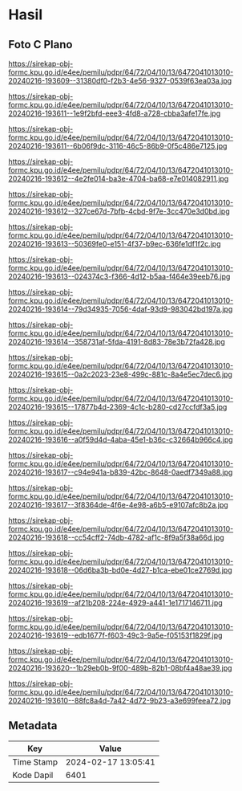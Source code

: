 # Hasil

## Foto C Plano

https://sirekap-obj-formc.kpu.go.id/e4ee/pemilu/pdpr/64/72/04/10/13/6472041013010-20240216-193609--31380df0-f2b3-4e56-9327-0539f63ea03a.jpg

https://sirekap-obj-formc.kpu.go.id/e4ee/pemilu/pdpr/64/72/04/10/13/6472041013010-20240216-193611--1e9f2bfd-eee3-4fd8-a728-cbba3afe17fe.jpg

https://sirekap-obj-formc.kpu.go.id/e4ee/pemilu/pdpr/64/72/04/10/13/6472041013010-20240216-193611--6b06f9dc-3116-46c5-86b9-0f5c486e7125.jpg

https://sirekap-obj-formc.kpu.go.id/e4ee/pemilu/pdpr/64/72/04/10/13/6472041013010-20240216-193612--4e2fe014-ba3e-4704-ba68-e7e014082911.jpg

https://sirekap-obj-formc.kpu.go.id/e4ee/pemilu/pdpr/64/72/04/10/13/6472041013010-20240216-193612--327ce67d-7bfb-4cbd-9f7e-3cc470e3d0bd.jpg

https://sirekap-obj-formc.kpu.go.id/e4ee/pemilu/pdpr/64/72/04/10/13/6472041013010-20240216-193613--50369fe0-e151-4f37-b9ec-636fe1df1f2c.jpg

https://sirekap-obj-formc.kpu.go.id/e4ee/pemilu/pdpr/64/72/04/10/13/6472041013010-20240216-193613--024374c3-f366-4d12-b5aa-f464e39eeb76.jpg

https://sirekap-obj-formc.kpu.go.id/e4ee/pemilu/pdpr/64/72/04/10/13/6472041013010-20240216-193614--79d34935-7056-4daf-93d9-983042bd197a.jpg

https://sirekap-obj-formc.kpu.go.id/e4ee/pemilu/pdpr/64/72/04/10/13/6472041013010-20240216-193614--358731af-5fda-4191-8d83-78e3b72fa428.jpg

https://sirekap-obj-formc.kpu.go.id/e4ee/pemilu/pdpr/64/72/04/10/13/6472041013010-20240216-193615--0a2c2023-23e8-499c-881c-8a4e5ec7dec6.jpg

https://sirekap-obj-formc.kpu.go.id/e4ee/pemilu/pdpr/64/72/04/10/13/6472041013010-20240216-193615--17877b4d-2369-4c1c-b280-cd27ccfdf3a5.jpg

https://sirekap-obj-formc.kpu.go.id/e4ee/pemilu/pdpr/64/72/04/10/13/6472041013010-20240216-193616--a0f59d4d-4aba-45e1-b36c-c32664b966c4.jpg

https://sirekap-obj-formc.kpu.go.id/e4ee/pemilu/pdpr/64/72/04/10/13/6472041013010-20240216-193617--c94e941a-b839-42bc-8648-0aedf7349a88.jpg

https://sirekap-obj-formc.kpu.go.id/e4ee/pemilu/pdpr/64/72/04/10/13/6472041013010-20240216-193617--3f8364de-4f6e-4e98-a6b5-e9107afc8b2a.jpg

https://sirekap-obj-formc.kpu.go.id/e4ee/pemilu/pdpr/64/72/04/10/13/6472041013010-20240216-193618--cc54cff2-74db-4782-af1c-8f9a5f38a66d.jpg

https://sirekap-obj-formc.kpu.go.id/e4ee/pemilu/pdpr/64/72/04/10/13/6472041013010-20240216-193618--06d6ba3b-bd0e-4d27-b1ca-ebe01ce2769d.jpg

https://sirekap-obj-formc.kpu.go.id/e4ee/pemilu/pdpr/64/72/04/10/13/6472041013010-20240216-193619--af21b208-224e-4929-a441-1e1717146711.jpg

https://sirekap-obj-formc.kpu.go.id/e4ee/pemilu/pdpr/64/72/04/10/13/6472041013010-20240216-193619--edb1677f-f603-49c3-9a5e-f05153f1829f.jpg

https://sirekap-obj-formc.kpu.go.id/e4ee/pemilu/pdpr/64/72/04/10/13/6472041013010-20240216-193620--1b29eb0b-9f00-489b-82b1-08bf4a48ae39.jpg

https://sirekap-obj-formc.kpu.go.id/e4ee/pemilu/pdpr/64/72/04/10/13/6472041013010-20240216-193610--88fc8a4d-7a42-4d72-9b23-a3e699feea72.jpg


## Metadata

| Key        | Value               |
| ---------- | ------------------- |
| Time Stamp | 2024-02-17 13:05:41 |
| Kode Dapil | 6401                |



